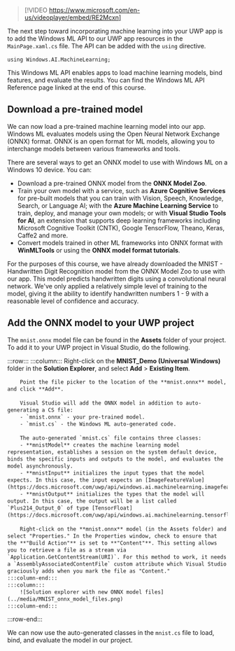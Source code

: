 > [!VIDEO https://www.microsoft.com/en-us/videoplayer/embed/RE2Mcxn]

The next step toward incorporating machine learning into your UWP app is to add the Windows ML API to our UWP app resources in the `MainPage.xaml.cs` file. The API can be added with the `using` directive.

```
using Windows.AI.MachineLearning;
```

This Windows ML API enables apps to load machine learning models, bind features, and evaluate the results. You can find the Windows ML API Reference page linked at the end of this course.

## Download a pre-trained model

We can now load a pre-trained machine learning model into our app. Windows ML evaluates models using the Open Neural Network Exchange (ONNX) format. ONNX is an open format for ML models, allowing you to interchange models between various frameworks and tools. 

There are several ways to get an ONNX model to use with Windows ML on a Windows 10 device. You can:

- Download a pre-trained ONNX model from the **ONNX Model Zoo**.
- Train your own model with a service, such as **Azure Cognitive Services** for pre-built models that you can train with Vision, Speech, Knowledge, Search, or Language AI; with the **Azure Machine Learning Service** to train, deploy, and manage your own models; or with **Visual Studio Tools for AI**, an extension that supports deep learning frameworks including Microsoft Cognitive Toolkit (CNTK), Google TensorFlow, Theano, Keras, Caffe2 and more. 
- Convert models trained in other ML frameworks into ONNX format with **WinMLTools** or using the **ONNX model format tutorials**.

For the purposes of this course, we have already downloaded the MNIST - Handwritten Digit Recognition model from the ONNX Model Zoo to use with our app. This model predicts handwritten digits using a convolutional neural network. We've only applied a relatively simple level of training to the model, giving it the ability to identify handwritten numbers 1 - 9 with a reasonable level of confidence and accuracy. 

## Add the ONNX model to your UWP project

The `mnist.onnx` model file can be found in the **Assets** folder of your project. To add it to your UWP project in Visual Studio, do the following.

:::row:::
    :::column:::
        Right-click on the **MNIST_Demo (Universal Windows)** folder in the **Solution Explorer**, and select **Add** > **Existing Item**. 
        
        Point the file picker to the location of the **mnist.onnx** model, and click **Add**.
        
        Visual Studio will add the ONNX model in addition to auto-generating a CS file:
        - `mnist.onnx` - your pre-trained model.
        - `mnist.cs` - the Windows ML auto-generated code.

        The auto-generated `mnist.cs` file contains three classes:
        - **mnistModel** creates the machine learning model representation, establishes a session on the system default device, binds the specific inputs and outputs to the model, and evaluates the model asynchronously. 
        - **mnistInput** initializes the input types that the model expects. In this case, the input expects an [ImageFeatureValue](https://docs.microsoft.com/uwp/api/windows.ai.machinelearning.imagefeaturevalue).
        - **mnistOutput** initializes the types that the model will output. In this case, the output will be a list called `Plus214_Output_0` of type [TensorFloat](https://docs.microsoft.com/uwp/api/windows.ai.machinelearning.tensorfloat).

        Right-click on the **mnist.onnx** model (in the Assets folder) and select "Properties." In the Properties window, check to ensure that the **"Build Action"** is set to **"Content"**. This setting allows you to retrieve a file as a stream via `Application.GetContentStream(URI)`. For this method to work, it needs a `AssemblyAssociatedContentFile` custom attribute which Visual Studio graciously adds when you mark the file as "Content."
    :::column-end:::
    :::column:::
        ![Solution explorer with new ONNX model files](../media/MNIST_onnx_model_files.png)
    :::column-end:::
:::row-end:::

We can now use the auto-generated classes in the `mnist.cs` file to load, bind, and evaluate the model in our project.
